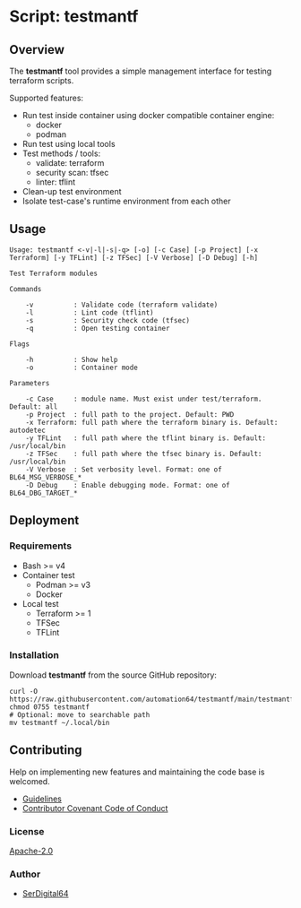 # Script: testmantf

## Overview

The **testmantf** tool provides a simple management interface for testing terraform scripts.

Supported features:

- Run test inside container using docker compatible container engine:
  - docker
  - podman
- Run test using local tools
- Test methods / tools:
  - validate: terraform
  - security scan: tfsec
  - linter: tflint
- Clean-up test environment
- Isolate test-case's runtime environment from each other

## Usage

```text
Usage: testmantf <-v|-l|-s|-q> [-o] [-c Case] [-p Project] [-x Terraform] [-y TFLint] [-z TFSec] [-V Verbose] [-D Debug] [-h]

Test Terraform modules

Commands

    -v          : Validate code (terraform validate)
    -l          : Lint code (tflint)
    -s          : Security check code (tfsec)
    -q          : Open testing container

Flags

    -h          : Show help
    -o          : Container mode

Parameters

    -c Case     : module name. Must exist under test/terraform. Default: all
    -p Project  : full path to the project. Default: PWD
    -x Terraform: full path where the terraform binary is. Default: autodetec
    -y TFLint   : full path where the tflint binary is. Default: /usr/local/bin
    -z TFSec    : full path where the tfsec binary is. Default: /usr/local/bin
    -V Verbose  : Set verbosity level. Format: one of BL64_MSG_VERBOSE_*
    -D Debug    : Enable debugging mode. Format: one of BL64_DBG_TARGET_*
```

## Deployment

### Requirements

- Bash >= v4
- Container test
  - Podman >= v3
  - Docker
- Local test
  - Terraform >= 1
  - TFSec
  - TFLint

### Installation

Download **testmantf** from the source GitHub repository:

```shell
curl -O https://raw.githubusercontent.com/automation64/testmantf/main/testmantf
chmod 0755 testmantf
# Optional: move to searchable path
mv testmantf ~/.local/bin
```

## Contributing

Help on implementing new features and maintaining the code base is welcomed.

- [Guidelines](CONTRIBUTING.md)
- [Contributor Covenant Code of Conduct](CODE_OF_CONDUCT.md)

### License

[Apache-2.0](https://www.apache.org/licenses/LICENSE-2.0.txt)

### Author

- [SerDigital64](https://github.com/serdigital64)
